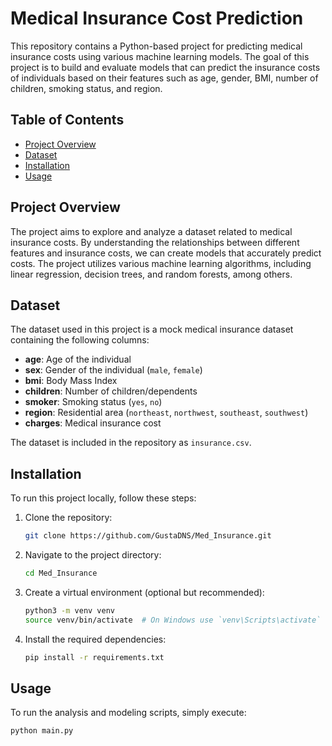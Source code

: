 # Medical Insurance Cost Prediction

This repository contains a Python-based project for predicting medical insurance costs using various machine learning models. The goal of this project is to build and evaluate models that can predict the insurance costs of individuals based on their features such as age, gender, BMI, number of children, smoking status, and region.

## Table of Contents

- [Project Overview](#project-overview)
- [Dataset](#dataset)
- [Installation](#installation)
- [Usage](#usage)

## Project Overview

The project aims to explore and analyze a dataset related to medical insurance costs. By understanding the relationships between different features and insurance costs, we can create models that accurately predict costs. The project utilizes various machine learning algorithms, including linear regression, decision trees, and random forests, among others.

## Dataset

The dataset used in this project is a mock medical insurance dataset containing the following columns:

- **age**: Age of the individual
- **sex**: Gender of the individual (`male`, `female`)
- **bmi**: Body Mass Index
- **children**: Number of children/dependents
- **smoker**: Smoking status (`yes`, `no`)
- **region**: Residential area (`northeast`, `northwest`, `southeast`, `southwest`)
- **charges**: Medical insurance cost

The dataset is included in the repository as `insurance.csv`.

## Installation

To run this project locally, follow these steps:

1. Clone the repository:
    ```bash
    git clone https://github.com/GustaDNS/Med_Insurance.git
    ```
2. Navigate to the project directory:
    ```bash
    cd Med_Insurance
    ```
3. Create a virtual environment (optional but recommended):
    ```bash
    python3 -m venv venv
    source venv/bin/activate  # On Windows use `venv\Scripts\activate`
    ```
4. Install the required dependencies:
    ```bash
    pip install -r requirements.txt
    ```

## Usage

To run the analysis and modeling scripts, simply execute:

```bash
python main.py
